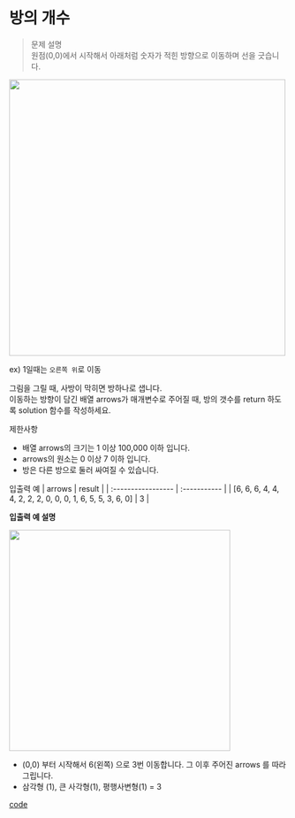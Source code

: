 # 방의 개수
>문제 설명<br>
원점(0,0)에서 시작해서 아래처럼 숫자가 적힌 방향으로 이동하며 선을 긋습니다.

<img src = "https://grepp-programmers.s3.amazonaws.com/files/ybm/ec8f232bf0/a47a6c2e-ec84-4bfb-9d4b-ff3ba589b42a.png" width = 500>

ex) 1일때는 ``오른쪽 위``로 이동

그림을 그릴 때, 사방이 막히면 방하나로 샙니다.<br>
이동하는 방향이 담긴 배열 arrows가 매개변수로 주어질 때, 방의 갯수를 return 하도록 solution 함수를 작성하세요.




제한사항
- 배열 arrows의 크기는 1 이상 100,000 이하 입니다.
- arrows의 원소는 0 이상 7 이하 입니다.
- 방은 다른 방으로 둘러 싸여질 수 있습니다.


입출력 예
| arrows | result | 
| :----------------- |  :-----------  | 
| [6, 6, 6, 4, 4, 4, 2, 2, 2, 0, 0, 0, 1, 6, 5, 5, 3, 6, 0]	 | 3 | 

**입출력 예 설명**<br>

<img src = "https://grepp-programmers.s3.amazonaws.com/files/ybm/74fd8df438/22a1ee81-75a6-4220-bd15-6230e35e2931.png" width = 400>

- (0,0) 부터 시작해서 6(왼쪽) 으로 3번 이동합니다. 그 이후 주어진 arrows 를 따라 그립니다.
- 삼각형 (1), 큰 사각형(1), 평행사변형(1) = 3




[code]()